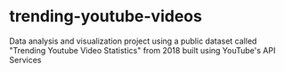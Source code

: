 # trending-youtube-videos
Data analysis and visualization project using a public dataset called "Trending Youtube Video Statistics" from 2018 built using YouTube's API Services
